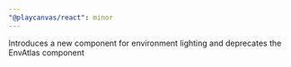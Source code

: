 ```yaml
---
"@playcanvas/react": minor
---
```


Introduces a new <Environment/> component for environment lighting and deprecates the EnvAtlas component
